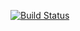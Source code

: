 [![Build Status](https://secure.travis-ci.org/vaax/markov.png)](https://travis-ci.org/vaax/markov)

